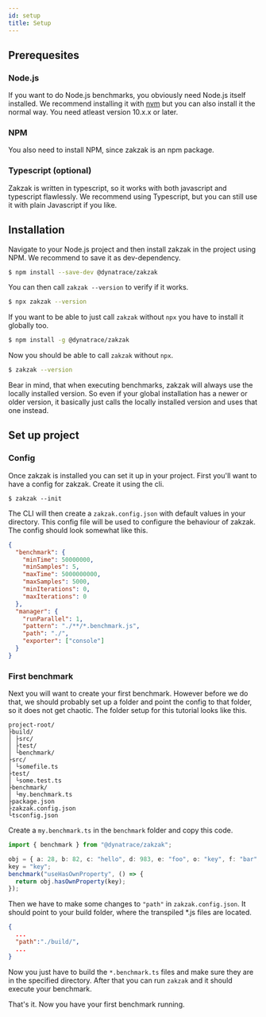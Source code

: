 ```yaml
---
id: setup
title: Setup
---
```


## Prerequesites

### Node.js

If you want to do Node.js benchmarks, you obviously need Node.js itself installed. We recommend installing it with [nvm](https://github.com/nvm-sh/nvm) but you can also install it the normal way. You need atleast version 10.x.x or later.

### NPM

You also need to install NPM, since zakzak is an npm package.

### Typescript (optional)

Zakzak is written in typescript, so it works with both javascript and typescript flawlessly. We recommend using Typescript, but you can still use it with plain Javascript if you like.

## Installation

Navigate to your Node.js project and then install zakzak in the project using NPM. We recommend to save it as dev-dependency.

```bash
$ npm install --save-dev @dynatrace/zakzak
```

You can then call `zakzak --version` to verify if it works.

```bash
$ npx zakzak --version
```

If you want to be able to just call `zakzak` without `npx` you have to install it globally too.

```bash
$ npm install -g @dynatrace/zakzak
```

Now you should be able to call `zakzak` without `npx`.

```bash
$ zakzak --version
```

Bear in mind, that when executing benchmarks, zakzak will always use the locally installed version. So even if your global installation has a newer or older version, it basically just calls the locally installed version and uses that one instead.

## Set up project

### Config

Once zakzak is installed you can set it up in your project.
First you'll want to have a config for zakzak. Create it using the cli.

```
$ zakzak --init
```

The CLI will then create a `zakzak.config.json` with default values in your directory. This config file will be used to configure the behaviour of zakzak. The config should look somewhat like this.

```json
{
  "benchmark": {
    "minTime": 50000000,
    "minSamples": 5,
    "maxTime": 5000000000,
    "maxSamples": 5000,
    "minIterations": 0,
    "maxIterations": 0
  },
  "manager": {
    "runParallel": 1,
    "pattern": "./**/*.benchmark.js",
    "path": "./",
    "exporter": ["console"]
  }
}
```

### First benchmark

Next you will want to create your first benchmark.
However before we do that, we should probably set up a folder and point the config to that folder, so it does not get chaotic.
The folder setup for this tutorial looks like this.

```text
project-root/
├build/
│ ├src/
│ ├test/
│ └benchmark/
├src/
│ └somefile.ts
├test/
│ └some.test.ts
├benchmark/
│ └my.benchmark.ts
├package.json
├zakzak.config.json
└tsconfig.json
```

Create a `my.benchmark.ts` in the `benchmark` folder and copy this code.

```ts
import { benchmark } from "@dynatrace/zakzak";

obj = { a: 28, b: 82, c: "hello", d: 983, e: "foo", o: "key", f: "bar", g: 8 };
key = "key";
benchmark("useHasOwnProperty", () => {
  return obj.hasOwnProperty(key);
});
```

Then we have to make some changes to `"path"` in `zakzak.config.json`. It should point to your build folder, where the transpiled \*.js files are located.

```json
{
  ...
  "path":"./build/",
  ...
}
```

Now you just have to build the `*.benchmark.ts` files and make sure they are in the specified directory. After that you can run `zakzak` and it should execute your benchmark.

That's it. Now you have your first benchmark running.
